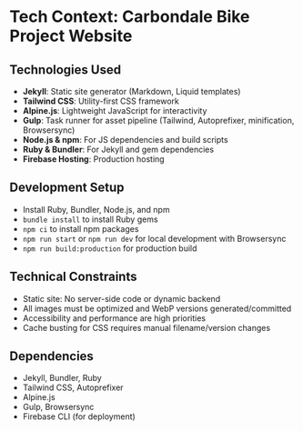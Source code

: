 # Tech Context: Carbondale Bike Project Website

## Technologies Used

- **Jekyll**: Static site generator (Markdown, Liquid templates)
- **Tailwind CSS**: Utility-first CSS framework
- **Alpine.js**: Lightweight JavaScript for interactivity
- **Gulp**: Task runner for asset pipeline (Tailwind, Autoprefixer, minification, Browsersync)
- **Node.js & npm**: For JS dependencies and build scripts
- **Ruby & Bundler**: For Jekyll and gem dependencies
- **Firebase Hosting**: Production hosting

## Development Setup

- Install Ruby, Bundler, Node.js, and npm
- `bundle install` to install Ruby gems
- `npm ci` to install npm packages
- `npm run start` or `npm run dev` for local development with Browsersync
- `npm run build:production` for production build

## Technical Constraints

- Static site: No server-side code or dynamic backend
- All images must be optimized and WebP versions generated/committed
- Accessibility and performance are high priorities
- Cache busting for CSS requires manual filename/version changes

## Dependencies

- Jekyll, Bundler, Ruby
- Tailwind CSS, Autoprefixer
- Alpine.js
- Gulp, Browsersync
- Firebase CLI (for deployment)
